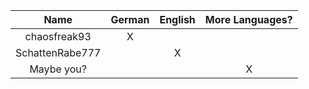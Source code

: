 | Name            | German | English | More Languages? |
|:---------------:|:------:|:-------:|:---------------:|
| chaosfreak93    |   X    |         |                 |
| SchattenRabe777 |        |    X    |                 |
| Maybe you?      |        |         |        X        |